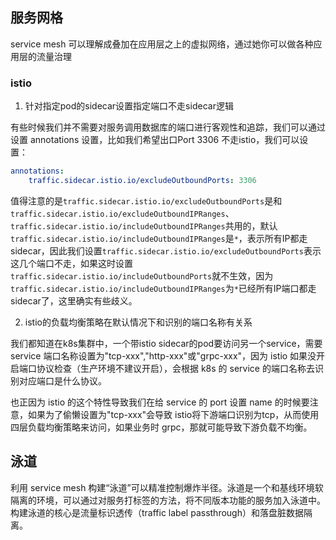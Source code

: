 ## 服务网格

service mesh 可以理解成叠加在应用层之上的虚拟网络，通过她你可以做各种应用层的流量治理

### istio

1. 针对指定pod的sidecar设置指定端口不走sidecar逻辑

有些时候我们并不需要对服务调用数据库的端口进行客观性和追踪，我们可以通过设置 annotations 设置，比如我们希望出口Port 3306 不走istio，我们可以设置：
```yaml
annotations:
    traffic.sidecar.istio.io/excludeOutboundPorts: 3306
```
值得注意的是`traffic.sidecar.istio.io/excludeOutboundPorts`是和`traffic.sidecar.istio.io/excludeOutboundIPRanges`、`traffic.sidecar.istio.io/includeOutboundIPRanges`共用的，默认`traffic.sidecar.istio.io/includeOutboundIPRanges`是`*`，表示所有IP都走sidecar，因此我们设置`traffic.sidecar.istio.io/excludeOutboundPorts`表示这几个端口不走，如果这时设置`traffic.sidecar.istio.io/includeOutboundPorts`就不生效，因为`traffic.sidecar.istio.io/includeOutboundIPRanges`为`*`已经所有IP端口都走sidecar了，这里确实有些歧义。

2. istio的负载均衡策略在默认情况下和识别的端口名称有关系

我们都知道在k8s集群中，一个带istio sidecar的pod要访问另一个service，需要 service 端口名称设置为"tcp-xxx","http-xxx"或"grpc-xxx"，因为 istio 如果没开启端口协议检查（生产环境不建议开启），会根据 k8s 的 service 的端口名称去识别对应端口是什么协议。

也正因为 istio 的这个特性导致我们在给 service 的 port 设置 name 的时候要注意，如果为了偷懒设置为"tcp-xxx"会导致 istio将下游端口识别为tcp，从而使用 四层负载均衡策略来访问，如果业务时 grpc，那就可能导致下游负载不均衡。

## 泳道

利用 service mesh 构建“泳道”可以精准控制爆炸半径。泳道是一个和基线环境软隔离的环境，可以通过对服务打标签的方法，将不同版本功能的服务加入泳道中。构建泳道的核心是流量标识透传（traffic label passthrough）和落盘脏数据隔离。